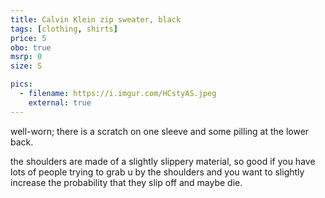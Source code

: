 ```yaml
---
title: Calvin Klein zip sweater, black
tags: [clothing, shirts]
price: 5
obo: true
msrp: 0
size: S

pics:
  - filename: https://i.imgur.com/HCstyAS.jpeg
    external: true
---
```


well-worn; there is a scratch on one sleeve and some pilling at the lower back.

the shoulders are made of a slightly slippery material, so good if you have
lots of people trying to grab u by the shoulders and you want to slightly
increase the probability that they slip off and maybe die.
